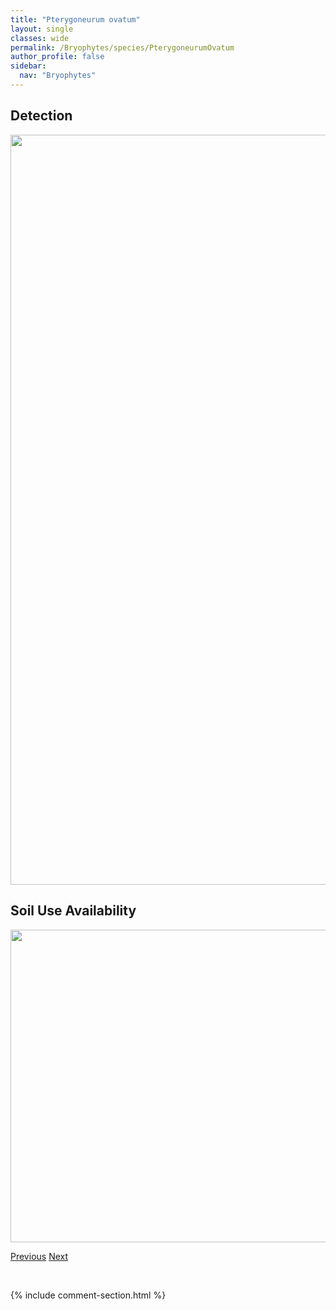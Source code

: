 ```yaml
---
title: "Pterygoneurum ovatum"
layout: single
classes: wide
permalink: /Bryophytes/species/PterygoneurumOvatum
author_profile: false
sidebar:
  nav: "Bryophytes"
---
```


<h2>Detection</h2>

<a href="https://drive.google.com/uc?export=view&id=1mbCL8ELGdc0Cr0hq5zki69fmqmeuPk2f">
<img src="https://drive.google.com/uc?export=view&id=1mbCL8ELGdc0Cr0hq5zki69fmqmeuPk2f" height = "1200" width = "800">
</a>


<h2>Soil Use Availability</h2>

<a href="https://drive.google.com/uc?export=view&id=1joyA3JO89PLrBg4JS2PBTyXigpN8PWeQ">
<img src="https://drive.google.com/uc?export=view&id=1joyA3JO89PLrBg4JS2PBTyXigpN8PWeQ" height = "500" width = "1000">
</a>


<a href="/DevelopmentWebsite/Bryophytes/species/PterygoneurumKozlovii" class="pagination--pager" title="Pterygoneurum kozlovii">Previous</a> <a href="/DevelopmentWebsite/Bryophytes/species/PterygoneurumSubsessile" class="pagination--pager" title="Pterygoneurum subsessile">Next</a>

<p>&nbsp;</p>

{% include comment-section.html %}
